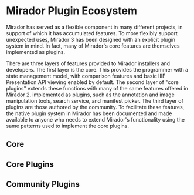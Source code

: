 # Mirador Plugin Ecosystem
Mirador has served as a flexible component in many different projects, in support of which it has accumulated features. To more flexibly support unexpected uses, Mirador 3 has been designed with an explicit plugin system in mind. In fact, many of Mirador's core features are themselves implemented as plugins.

There are three layers of features provided to Mirador installers and developers. The first layer is the core. This provides the programmer with a state management model, with comparison features and basic IIIF Presentation API viewing enabled by default. The second layer of "core plugins" extends these functions with many of the same features offered in Mirador 2, implemented as plugins, such as the annotation and image manipulation tools, search service, and manifest picker. The third layer of plugins are those authored by the community. To facilitate these features, the native plugin system in Mirador has been documented and made available to anyone who needs to extend Mirador's functionality using the same patterns used to implement the core plugins.
## Core
## Core Plugins
## Community Plugins
